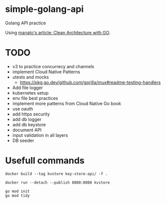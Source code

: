 # simple-golang-api
Golang API practice

Using [manato's article: Clean Architecture with GO](https://medium.com/manato/clean-architecture-with-go-bce409427d31).

# TODO

* v3 to practice concurrecy and channels
* implement Cloud Native Patterns
* utests and mocks
    * https://pkg.go.dev/github.com/gorilla/mux#readme-testing-handlers
* Add file logger
* kubernetes setup
* env file best practices
* implement more patterns from Cloud Native Go book
* use oauth
* add https security
* add db logger
* add db keystore 
* document API
* input validation in all layers
* DB seeder


# Usefull commands

```
docker build --tag kvstore key-store-api/ -f .
```

```
docker run --detach --publish 8080:8080 kvstore
```

```
go mod init
go mod tidy
```



